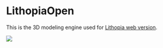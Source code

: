 # LithopiaOpen

This is the 3D modeling engine used for [Lithopia web version](http://maker.dongguk.edu/).

![](https://cdn.thingiverse.com/renders/ca/db/17/2a/5c/cropped1_preview_featured.jpg)
